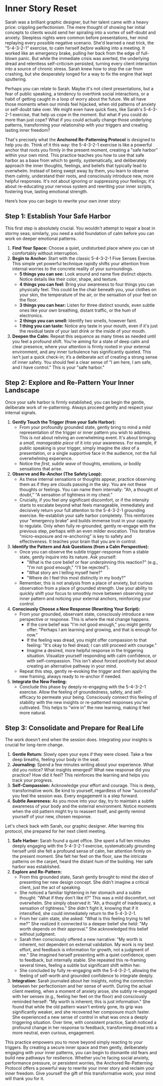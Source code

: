 # Inner Story Reset

Sarah was a brilliant graphic designer, but her talent came with a heavy price: crippling perfectionism. The mere thought of showing her initial concepts to clients would send her spiraling into a vortex of self-doubt and anxiety. Sleepless nights were common before presentations, her mind replaying every possible negative scenario. She'd learned a neat trick, the "5-4-3-2-1" exercise, to calm herself *before* walking into a meeting. It worked like an emergency brake, pulling her back from the edge of full-blown panic. But while the immediate crisis was averted, the underlying dread and relentless self-criticism persisted, turning every client interaction into a source of chronic stress. Sarah knew how to stop the car from crashing, but she desperately longed for a way to fix the engine that kept sputtering.

Perhaps you can relate to Sarah. Maybe it's not client presentations, but a fear of public speaking, a tendency to overthink social interactions, or a habit of getting caught in a loop of worry about the future. We all have those moments when our minds feel hijacked, when old patterns of anxiety or self-doubt take over. We might even have quick fixes, like Sarah's 5-4-3-2-1 exercise, that help us cope in the moment. But what if you could do more than just cope? What if you could actually change those underlying patterns, transforming your relationship with your triggers and creating lasting inner freedom?

That's precisely what the **Anchored Re-Patterning Protocol** is designed to help you do. Think of it this way: the 5-4-3-2-1 exercise is like a powerful anchor that roots you firmly in the present moment, creating a "safe harbor" within your own mind. This practice teaches you how to use that safe harbor as a base from which to gently, systematically, and deliberately approach the inner thoughts, feelings, and beliefs that typically lead to overwhelm. Instead of being swept away by them, you learn to observe them calmly, understand their roots, and consciously introduce new, more helpful responses. It's not about ignoring or suppressing your feelings; it's about re-educating your nervous system and rewriting your inner scripts, fostering true, lasting emotional strength.

Here’s how you can begin to rewrite your own inner story:

## **Step 1: Establish Your Safe Harbor**

This first step is absolutely crucial. You wouldn't attempt to repair a boat in stormy seas; similarly, you need a solid foundation of calm before you can work on deeper emotional patterns.

1.  **Find Your Space:** Choose a quiet, undisturbed place where you can sit comfortably without interruption.
2.  **Begin to Anchor:** Start with the classic 5-4-3-2-1 Five Senses Exercise. This simple yet powerful technique rapidly shifts your attention from internal worries to the concrete reality of your surroundings.
    *   **5 things you can see:** Look around and name five distinct objects. Notice details like their color, shape, and texture.
    *   **4 things you can feel:** Bring your awareness to four things you can physically feel. This could be the chair beneath you, your clothes on your skin, the temperature of the air, or the sensation of your feet on the floor.
    *   **3 things you can hear:** Listen for three distinct sounds, even subtle ones like your own breathing, distant traffic, or the hum of electronics.
    *   **2 things you can smell:** Identify two smells, however faint.
    *   **1 thing you can taste:** Notice any taste in your mouth, even if it's just the residual taste of your last drink or the inside of your mouth.
3.  **Deepen the Calm:** Repeat this sequence as many times as needed until you feel a profound shift. You're aiming for a state of deep calm and clear presence, where your attention is firmly rooted in your external environment, and any inner turbulence has significantly quieted. This isn’t just a quick check-in; it’s a deliberate act of creating a strong sense of inner safety. You should feel a clear sense of "I am here, I am safe, and I have control." This is your "safe harbor."

## **Step 2: Explore and Re-Pattern Your Inner Landscape**

Once your safe harbor is firmly established, you can begin the gentle, deliberate work of re-patterning. Always proceed gently and respect your internal signals.

1.  **Gently Touch the Trigger (from your Safe Harbor):**
    *   From your profoundly grounded state, gently bring to mind a *mild* representation of the trigger or inner pattern you wish to address. This is *not* about reliving an overwhelming event. It's about bringing a *small, manageable piece* of it into your awareness. For example, if public speaking is your trigger, simply imagine the *idea* of a presentation, or a single supportive face in the audience, not the full overwhelming experience.
    *   Notice the *first, subtle wave* of thoughts, emotions, or bodily sensations that arise.
2.  **Observe and Re-Anchor (The Safety Loop):**
    *   As these internal sensations or thoughts appear, practice observing them as if they are clouds passing in the sky. You are not these thoughts or feelings. You can name them internally: "Ah, a thought of doubt," "A sensation of tightness in my chest."
    *   Crucially, if you feel *any* significant discomfort, or if the intensity starts to escalate beyond what feels manageable, immediately and decisively return your full attention to the 5-4-3-2-1 grounding exercise. Re-establish your safe harbor completely. This reinforces your "emergency brake" and builds immense trust in your capacity to regulate. Only when fully re-grounded, gently re-engage with the previous step, perhaps with an even milder evocation. This iterative "micro-exposure and re-anchoring" is key to safety and effectiveness. It teaches your brain that you are in control.
3.  **Identify the Pattern and Ask Questions (from a Calm Perspective):**
    *   Once you can observe the subtle trigger-response from a stable state, gently inquire into its nature. Ask yourself:
        *   "What is the core belief or fear underpinning this reaction?" (e.g., "I'm not good enough," "I'll be rejected").
        *   "What story am I telling myself here?"
        *   "Where do I feel this most distinctly in my body?"
    *   Remember, this is not analysis from a place of anxiety, but curious observation from a place of grounded strength. Use your ability to quickly shift your focus to smoothly move between observing your inner pattern and noticing your external anchors, reinforcing your control.
4.  **Consciously Choose a New Response (Rewriting Your Script):**
    *   From your grounded, observant state, consciously introduce a new perspective or response. This is where the real change happens.
        *   If the core belief was "I'm not good enough," you might gently offer: "Perhaps I am learning and growing, and that is enough for now."
        *   If the feeling was dread, you might offer compassion to that feeling: "It's okay to feel dread; I can still proceed with courage."
        *   Imagine a desired, more helpful response in the triggering situation. Visualize yourself responding with calm confidence, or with self-compassion. This isn't about forced positivity but about creating an alternative pathway in your mind.
    *   Repeat this step, gently re-evoking the trigger and then applying the new framing, always ready to re-anchor if needed.
5.  **Integrate the New Feeling:**
    *   Conclude this phase by deeply re-engaging with the 5-4-3-2-1 exercise. Allow the feeling of groundedness, safety, and self-efficacy to permeate your being. Consciously connect this feeling of stability with the new insights or re-patterned responses you've cultivated. This helps to "wire in" the new learning, making it feel more natural.

## **Step 3: Consolidate and Prepare for Real Life**

The work doesn't end when the session does. Integrating your insights is crucial for long-term change.

1.  **Gentle Return:** Slowly open your eyes if they were closed. Take a few deep breaths, feeling your body in the seat.
2.  **Journaling:** Spend a few minutes writing about your experience. What did you notice? What insights emerged? What new response did you practice? How did it feel? This reinforces the learning and helps you track your progress.
3.  **Self-Compassion:** Acknowledge your effort and courage. This is deep, transformative work. Be kind to yourself, regardless of how "successful" you feel the session was. Every engagement is a step forward.
4.  **Subtle Awareness:** As you move into your day, try to maintain a subtle awareness of your body and the external environment. Notice moments when the old pattern might try to reassert itself, and gently remind yourself of your new, chosen response.

Let's check back with Sarah, our graphic designer. After learning this protocol, she prepared for her next client meeting.

1.  **Safe Harbor:** Sarah found a quiet office. She spent a full ten minutes deeply engaging with the 5-4-3-2-1 exercise, systematically grounding herself until she felt a profound sense of calm, her attention firmly on the present moment. She felt her feet on the floor, saw the intricate patterns on the carpet, heard the distant hum of the building. Her safe harbor was established.
2.  **Explore and Re-Pattern:**
    *   From this grounded state, Sarah gently brought to mind the *idea* of presenting her new design concept. She didn't imagine a critical client, just the act of speaking.
    *   She noticed a familiar tightening in her stomach and a subtle thought: "What if they don't like it?" This was a mild discomfort, not overwhelm. She simply observed it: "Ah, a thought of inadequacy, a sensation of tightness." She didn't fight it, knowing that if it intensified, she could immediately return to the 5-4-3-2-1.
    *   From her calm state, she asked: "What is this feeling trying to tell me?" She realized it connected to a deeper belief she held: "My worth depends on their approval." She acknowledged this belief without judgment.
    *   Sarah then consciously offered a new narrative: "My worth is inherent, not dependent on external validation. My work is my best effort, and feedback is information for growth, not a judgment of me." She imagined herself presenting with a quiet confidence, open to feedback, but internally stable. She repeated this re-framing several times, feeling a subtle but significant shift within her.
    *   She concluded by fully re-engaging with the 5-4-3-2-1, allowing the feeling of self-worth and grounded confidence to integrate deeply.
3.  **Integration:** Sarah journaled about her insights, noting the connection between her perfectionism and her sense of worth. During the actual client meeting, when a moment of anxiety arose, she subtly re-engaged with her senses (e.g., feeling her feet on the floor) and consciously reminded herself: "My worth is inherent; this is just information." She found that while the old pattern wasn't entirely gone, its grip was significantly weaker, and she recovered her composure much faster. She experienced a new sense of control in what was once a deeply triggering situation. Over time, with consistent practice, Sarah noticed a profound change in her response to feedback, transforming dread into a more neutral, even curious, engagement.

This practice empowers you to move beyond simply reacting to your triggers. By creating a secure inner space and then gently, deliberately engaging with your inner patterns, you can begin to dismantle old fears and build new pathways for resilience. Whether you're facing social anxiety, performance pressure, or persistent worries, the Anchored Re-Patterning Protocol offers a powerful way to rewrite your inner story and reclaim your inner freedom. Give yourself the gift of this transformative work; your mind will thank you for it.
